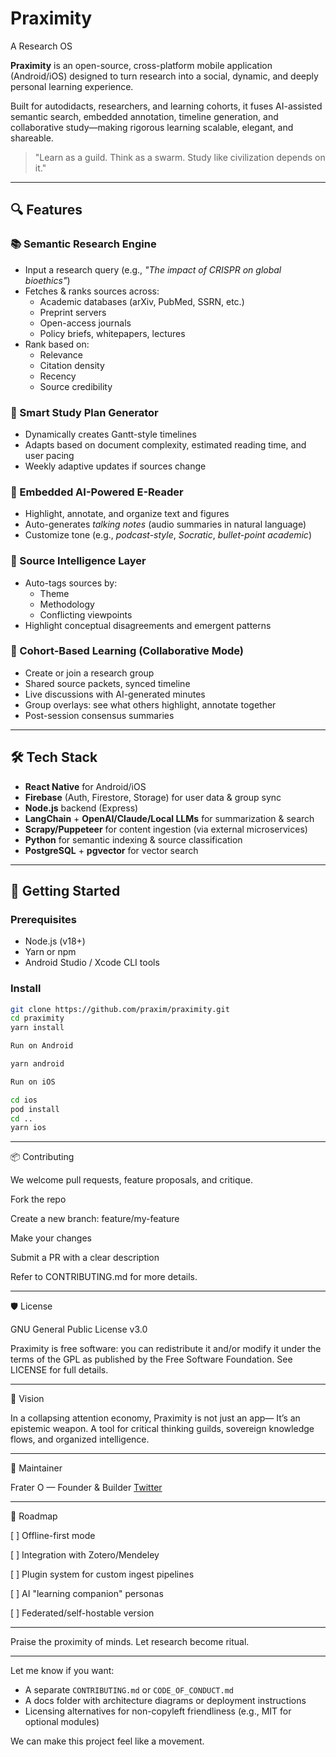 # Praximity
A Research OS

**Praximity** is an open-source, cross-platform mobile application (Android/iOS) designed to turn research into a social, dynamic, and deeply personal learning experience.  

Built for autodidacts, researchers, and learning cohorts, it fuses AI-assisted semantic search, embedded annotation, timeline generation, and collaborative study—making rigorous learning scalable, elegant, and shareable.

> "Learn as a guild. Think as a swarm. Study like civilization depends on it."

---

## 🔍 Features

### 📚 Semantic Research Engine
- Input a research query (e.g., *"The impact of CRISPR on global bioethics"*)
- Fetches & ranks sources across:
  - Academic databases (arXiv, PubMed, SSRN, etc.)
  - Preprint servers
  - Open-access journals
  - Policy briefs, whitepapers, lectures
- Rank based on:
  - Relevance
  - Citation density
  - Recency
  - Source credibility

### 🧠 Smart Study Plan Generator
- Dynamically creates Gantt-style timelines
- Adapts based on document complexity, estimated reading time, and user pacing
- Weekly adaptive updates if sources change

### 📖 Embedded AI-Powered E-Reader
- Highlight, annotate, and organize text and figures
- Auto-generates *talking notes* (audio summaries in natural language)
- Customize tone (e.g., *podcast-style*, *Socratic*, *bullet-point academic*)

### 🧬 Source Intelligence Layer
- Auto-tags sources by:
  - Theme
  - Methodology
  - Conflicting viewpoints
- Highlight conceptual disagreements and emergent patterns

### 🤝 Cohort-Based Learning (Collaborative Mode)
- Create or join a research group
- Shared source packets, synced timeline
- Live discussions with AI-generated minutes
- Group overlays: see what others highlight, annotate together
- Post-session consensus summaries

---

## 🛠 Tech Stack

- **React Native** for Android/iOS
- **Firebase** (Auth, Firestore, Storage) for user data & group sync
- **Node.js** backend (Express)
- **LangChain** + **OpenAI/Claude/Local LLMs** for summarization & search
- **Scrapy/Puppeteer** for content ingestion (via external microservices)
- **Python** for semantic indexing & source classification
- **PostgreSQL** + **pgvector** for vector search

---

## 🚀 Getting Started

### Prerequisites
- Node.js (v18+)
- Yarn or npm
- Android Studio / Xcode CLI tools

### Install

```bash
git clone https://github.com/praxim/praximity.git
cd praximity
yarn install

Run on Android

yarn android

Run on iOS

cd ios
pod install
cd ..
yarn ios
```


---

📦 Contributing

We welcome pull requests, feature proposals, and critique.

Fork the repo

Create a new branch: feature/my-feature

Make your changes

Submit a PR with a clear description


Refer to CONTRIBUTING.md for more details.


---

🛡 License

GNU General Public License v3.0

Praximity is free software: you can redistribute it and/or modify it under the terms of the GPL as published by the Free Software Foundation. See LICENSE for full details.


---

🧙 Vision

In a collapsing attention economy, Praximity is not just an app—
It’s an epistemic weapon.
A tool for critical thinking guilds, sovereign knowledge flows, and organized intelligence.


---

👤 Maintainer

Frater O — Founder & Builder
[Twitter](https://x.com/ovahly)


---

🌌 Roadmap

[ ] Offline-first mode

[ ] Integration with Zotero/Mendeley

[ ] Plugin system for custom ingest pipelines

[ ] AI "learning companion" personas

[ ] Federated/self-hostable version



---

Praise the proximity of minds. Let research become ritual.

---

Let me know if you want:
- A separate `CONTRIBUTING.md` or `CODE_OF_CONDUCT.md`
- A docs folder with architecture diagrams or deployment instructions
- Licensing alternatives for non-copyleft friendliness (e.g., MIT for optional modules)

We can make this project feel like a movement.